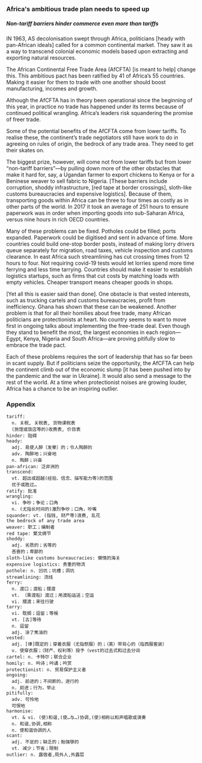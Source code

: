 ### Africa's ambitious trade plan needs to speed up

##### Non-tariff barriers hinder commerce even more than tariffs

IN 1963, AS decolonisation swept through Africa, politicians [heady with pan-African ideals] called for a common continental market. They saw it as a way to transcend colonial economic models based upon extracting and exporting natural resources.

The African Continental Free Trade Area (AfCFTA) [is meant to help] change this. This ambitious pact has been ratified by 41 of Africa’s 55 countries. Making it easier for them to trade with one another should boost manufacturing, incomes and growth.

Although the AfCFTA has in theory been operational since the beginning of this year, in practice no trade has happened under its terms because of continued political wrangling. Africa’s leaders risk squandering the promise of freer trade.

Some of the potential benefits of the AfCFTA come from lower tariffs. To realise these, the continent’s trade negotiators still have work to do in agreeing on rules of origin, the bedrock of any trade area. They need to get their skates on.

The biggest prize, however, will come not from lower tariffs but from lower “non-tariff barriers”—by pulling down more of the other obstacles that make it hard for, say, a Ugandan farmer to export chickens to Kenya or for a Beninese weaver to sell fabric to Nigeria. [These barriers include corruption, shoddy infrastructure, [red tape at border crossings], sloth-like customs bureaucracies and expensive logistics]. Because of them, transporting goods within Africa can be three to four times as costly as in other parts of the world. In 2017 it took an average of 251 hours to ensure paperwork was in order when importing goods into sub-Saharan Africa, versus nine hours in rich OECD countries.

Many of these problems can be fixed. Potholes could be filled; ports expanded. Paperwork could be digitised and sent in advance of time. More countries could build one-stop border posts, instead of making lorry drivers queue separately for migration, road taxes, vehicle inspection and customs clearance. In east Africa such streamlining has cut crossing times from 12 hours to four. Not requiring covid-19 tests would let lorries spend more time ferrying and less time tarrying. Countries should make it easier to establish logistics startups, such as firms that cut costs by matching loads with empty vehicles. Cheaper transport means cheaper goods in shops.

[Yet all this is easier said than done]. One obstacle is that vested interests, such as trucking cartels and customs bureaucracies, profit from inefficiency. Ghana has shown that these can be weakened. Another problem is that for all their homilies about free trade, many African politicians are protectionists at heart. No country seems to want to move first in ongoing talks about implementing the free-trade deal. Even though they stand to benefit the most, the largest economies in each region—Egypt, Kenya, Nigeria and South Africa—are proving pitifully slow to embrace the trade pact.

Each of these problems requires the sort of leadership that has so far been in scant supply. But if politicians seize the opportunity, the AfCFTA can help the continent climb out of the economic slump [it has been pushed into by the pandemic and the war in Ukraine]. It would also send a message to the rest of the world. At a time when protectionist noises are growing louder, Africa has a chance to be an inspiring outlier. 

### Appendix
```
tariff:
  n. 关税, 关税表, 货物课税表
  (旅馆或饭店等的)收费表, 价目表
hinder: 阻碍
heady:
  adj. 易使人醉〔发晕〕的；令人陶醉的
  adv. 陶醉地；兴奋地
  n. 陶醉；兴奋
pan-african: 泛非洲的
transcend:
  vt. 超出或超越(经验、信念、描写能力等)的范围
  优于或胜过…
ratify: 批准
wrangling:
  vi. 争吵；争论；口角
  n. (尤指长时间的)激烈争吵；口角，吵嘴
squander: vt. (指钱, 财产等)浪费, 乱花
the bedrock of any trade area
weaver: 职工；编制者
red tape: 繁文缛节
shoddy:
  adj. 劣质的；劣等的
  吝啬的；卑鄙的
sloth-like customs bureaucracies: 懒惰的海关
expensive logistics: 贵重的物流
pothole: n. 凹坑；坑槽；洞坑
streamlining: 流线
ferry:
  n. 渡口；渡船；摆渡
  vt. （乘渡船）渡过；用渡船运送；空运
  vi. 摆渡；来往行驶
tarry:
  vi. 耽搁；逗留；等候
  vt. [古]等待
  n. 逗留
  adj. 涂了焦油的
vested:
  adj. [律]既定的；穿着衣服（尤指祭服）的；（美）带背心的（指西服套装）
  v. 使穿衣服；（财产、权利等）授予（vest的过去式和过去分词
cartel: n. 卡特尔；联合企业
homily: n. 吟诗；吟诵；吟赏
protectionist: n. 贸易保护主义者
ongoing:
  adj. 前进的；不间断的，进行的
  n. 前进；行为，举止
pitifully: 
  adv. 可怜地
  可恨地
harmonise:
  vt. & vi. (使)和谐,(使…与…)协调,(使)相称以和声唱歌或演奏
  n. 和谐,协调,相称
  n. 使和谐协调的人
scant:
  adj. 不足的；缺乏的；勉强够的
  vt. 减少；节省；限制
outlier: n. 露宿者,局外人,外露层
```